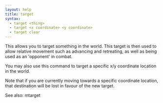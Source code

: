 ```yaml
---
layout: help
title: target
syntax:
  - target <thing>
  - target <x coordinate> <y coordinate>
  - target clear
---
```


This allows you to target something in the world.  This target is then used to
allow relative movement such as advancing and retreating, as well as being used
as an 'opponent' in combat.

You may also use this command to target a specific x/y coordinate location 
in the world.

Note that if you are currently moving towards a specific coordinate location, 
that destination will be lost in favour of the new target.

See also: mtarget
